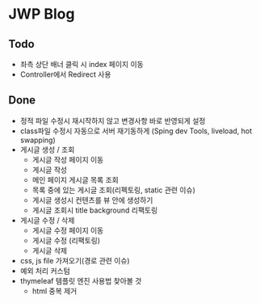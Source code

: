 # JWP Blog

## Todo
   - 좌측 상단 배너 클릭 시 index 페이지 이동
   - Controller에서 Redirect 사용
## Done
   - 정적 파일 수정시 재시작하지 않고 변경사항 바로 반영되게 설정
   - class파일 수정시 자동으로 서버 재기동하게
     (Sping dev Tools, liveload, hot swapping)
   - 게시글 생성 / 조회
     * 게시글 작성 페이지 이동
     * 게시글 작성
     * 메인 페이지 게시글 목록 조회
     * 목록 중에 있는 게시글 조회(리펙토링, static 관련 이슈)
     * 게시글 생성시 컨텐츠를 뷰 안에 생성하기
     * 게시글 조회시 title background 리팩토링
   - 게시글 수정 / 삭제
     * 게시글 수정 페이지 이동
     * 게시글 수정 (리팩토링)
     * 게시글 삭제
   - css, js file 가져오기(경로 관련 이슈)
   - 예외 처리 커스텀
   - thymeleaf 템플릿 엔진 사용법 찾아볼 것
     * html 중복 제거